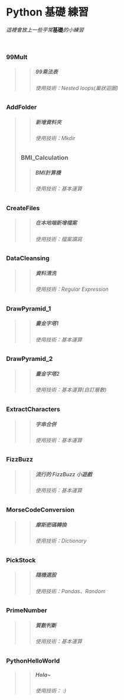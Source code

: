 # Python 基礎 練習
_這裡會放上一些平常_**基礎**_的小練習_
</p>

</br>

### 99Mult ###
>>##### 99乘法表 #####
>>###### 使用技術：Nested loops(巢狀迴圈)
### AddFolder ###
>>##### 新增資料夾 #####
>>###### 使用技術：Mkdir
>### BMI_Calculation ###
>>##### BMI計算機 #####
>>###### 使用技術：基本運算
### CreateFiles ###
>>##### 在本地端新增檔案 #####
>>###### 使用技術：檔案讀寫
### DataCleansing ###
>>##### 資料清洗 #####
>>###### 使用技術：Regular Expression
### DrawPyramid_1 ###
>>##### 畫金字塔1 #####
>>###### 使用技術：基本運算
### DrawPyramid_2 ###
>>##### 畫金字塔2 #####
>>###### 使用技術：基本運算(自訂層數)
### ExtractCharacters ###
>>##### 字串合併 #####
>>###### 使用技術：基本運算
### FizzBuzz ###
>>##### 流行的 FizzBuzz 小遊戲 #####
>>###### 使用技術：基本運算
### MorseCodeConversion ###
>>##### 摩斯密碼轉換 #####
>>###### 使用技術：Dictionary
### PickStock ###
>>##### 隨機選股 #####
>>###### 使用技術：Pandas、Random
### PrimeNumber ###
>>##### 質數判斷 #####
>>###### 使用技術：基本運算
### PythonHelloWorld ###
>>##### Hola~ #####
>>###### 使用技術： :)
